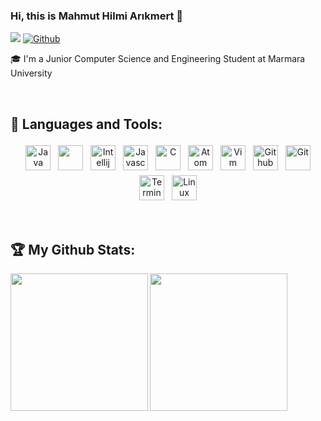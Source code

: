 ### Hi, this is Mahmut Hilmi Arıkmert 👋
![](https://visitor-badge.laobi.icu/badge?page_id=mhilmiarikmert.mhilmiarikmert) [![Github](https://img.shields.io/github/followers/mhilmiarikmert?label=Followers&logo=Github)](https://github.com/mhilmiarikmert)

🎓 I'm a Junior Computer Science and Engineering Student at Marmara University

<br/>

## 🧰 Languages and Tools:

<p align="center">
<img src="https://raw.githubusercontent.com/mhilmiarikmert/mhilmiarikmert/main/.github/images/java.jpeg" alt="Java" height="40" style="vertical-align:center; margin:4px">
<img src="https://raw.githubusercontent.com/mhilmiarikmert/mhilmiarikmert/main/.github/images/spring.png" alt "Spring" height = "40" style = "vertical-align:center; margin:4px">
<img src="https://raw.githubusercontent.com/mhilmiarikmert/mhilmiarikmert/main/.github/images/intellij.png" alt = "Intellij" height = "40" style =" vertical-align:center; margin:4px">
<img src="https://raw.githubusercontent.com/mhilmiarikmert/mhilmiarikmert/main/.github/images/javascript.png" alt="Javascript" height="40" style="vertical-align:center; margin:4px">
<img src="https://raw.githubusercontent.com/mhilmiarikmert/mhilmiarikmert/main/.github/images/c.png" alt="C" height="40" style="vertical-align:center; margin:4px">
<img src="https://raw.githubusercontent.com/mhilmiarikmert/mhilmiarikmert/main/.github/images/atom.png" alt = "Atom" height = "40" style = "vertical-align:center; margin:4px">
<img src="https://raw.githubusercontent.com/mhilmiarikmert/mhilmiarikmert/main/.github/images/vim.png" alt = "Vim" height = "40" style = "vertical-align:center; margin: 4px"
<img src="https://raw.githubusercontent.com/mhilmiarikmert/mhilmiarikmert/main/.github/images/mysql.png" alt="MySQL" height="40" style="vertical-align:center; margin:4px">
<img src="https://raw.githubusercontent.com/mhilmiarikmert/mhilmiarikmert/main/.github/images/github.png" alt="Github" height="40" style="vertical-align:center; margin:4px">
<img src="https://raw.githubusercontent.com/mhilmiarikmert/mhilmiarikmert/main/.github/images/git.png" alt="Git" height="40" style="vertical-align:center; margin:4px">
<img src="https://raw.githubusercontent.com/mhilmiarikmert/mhilmiarikmert/main/.github/images/terminal.png" alt="Terminal" height="40" style="vertical-align:center; margin:4px">
<img src="https://raw.githubusercontent.com/mhilmiarikmert/mhilmiarikmert/main/.github/images/linux.png" alt="Linux" height="40" style="vertical-align:center; margin:4px">

</p>

<br/>

## :trophy: My Github Stats:

<div>
<a href="https://readme-stats-cfgj2cxdy.vercel.app/api?username=mhilmiarikmert&count_private=true&show_icons=true&theme=tokyonight">
  <img align="left" src="https://readme-stats-cfgj2cxdy.vercel.app/api?username=mhilmiarikmert&count_private=true&show_icons=true&theme=tokyonight"height = "220px"/>
</a>
<a href="https://readme-stats-cfgj2cxdy.vercel.app/api/top-langs/?username=mhilmiarikmert&hide=php&theme=tokyonight">
  <img align="left" src="https://readme-stats-cfgj2cxdy.vercel.app/api/top-langs/?username=mhilmiarikmert&hide=php&theme=tokyonight" height = "220px"/>
</a>
</div>
